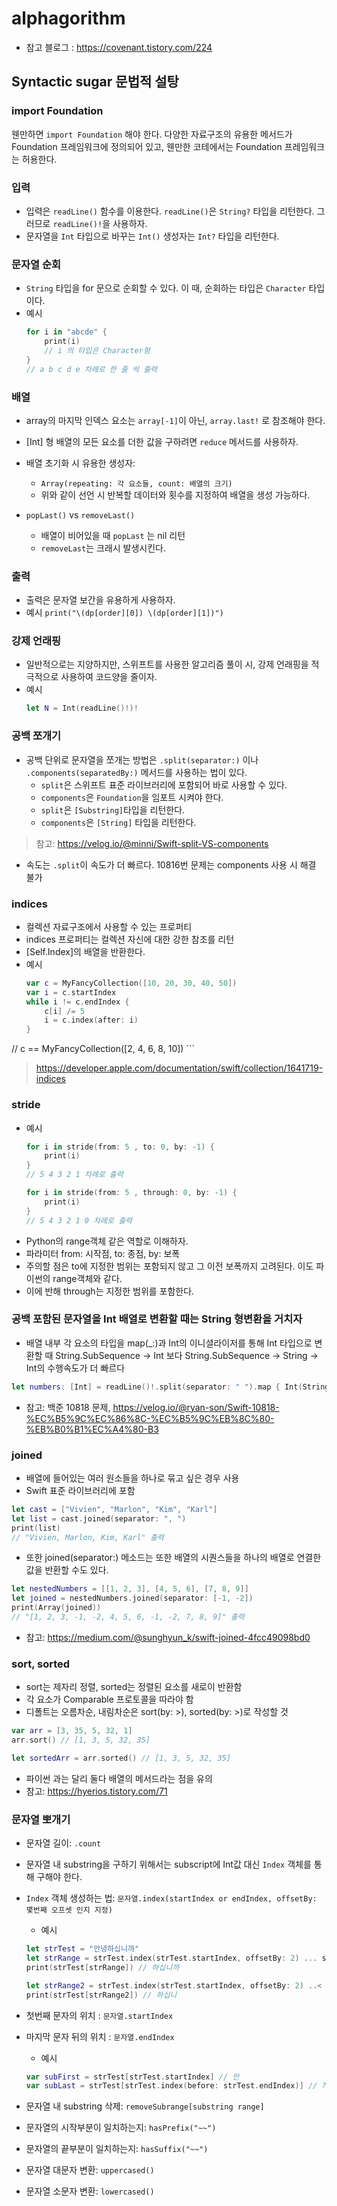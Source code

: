 # alphagorithm
- 참고 블로그 : https://covenant.tistory.com/224

## Syntactic sugar 문법적 설탕

### import Foundation
웬만하면 `import Foundation` 해야 한다. 다양한 자료구조의 유용한 메서드가 Foundation 프레임워크에 정의되어 있고, 웬만한 코테에서는 Foundation 프레임워크는 허용한다.

### 입력
- 입력은 `readLine()` 함수를 이용한다. `readLine()`은 `String?` 타입을 리턴한다. 그러므로 `readLine()!`을 사용하자.
- 문자열을 `Int` 타입으로 바꾸는 `Int()` 생성자는 `Int?` 타입을 리턴한다.

### 문자열 순회
- `String` 타입을 for 문으로 순회할 수 있다. 이 때, 순회하는 타입은 `Character` 타입이다.
- 예시 
    ```swift
    for i in "abcde" {
        print(i)
        // i 의 타입은 Character형
    }
    // a b c d e 차례로 한 줄 씩 출력
    ```

### 배열
- array의 마지막 인덱스 요소는 `array[-1]`이 아닌, `array.last!` 로 참조해야 한다.

- [Int] 형 배열의 모든 요소를 더한 값을 구하려면 `reduce` 메서드를 사용하자.

- 배열 초기화 시 유용한 생성자:
    - `Array(repeating: 각 요소들, count: 배열의 크기)`
    - 위와 같이 선언 시 반복할 데이터와 횟수를 지정하여 배열을 생성 가능하다.

- `popLast()` vs `removeLast()`
    - 배열이 비어있을 때 `popLast` 는 nil 리턴
    - `removeLast`는 크래시 발생시킨다.

### 출력
- 출력은 문자열 보간을 유용하게 사용하자. 
- 예시 `print("\(dp[order][0]) \(dp[order][1])")`

### 강제 언래핑
- 일반적으로는 지양하지만, 스위프트를 사용한 알고리즘 풀이 시, 강제 언래핑을 적극적으로 사용하여 코드양을 줄이자.
- 예시
    ```swift
    let N = Int(readLine()!)!
    ```

### 공백 쪼개기
- 공백 단위로 문자열을 쪼개는 방법은 `.split(separator:)` 이나 `.components(separatedBy:)` 메서드를 사용하는 법이 있다.
    - `split`은 스위프트 표준 라이브러리에 포함되어 바로 사용할 수 있다.
    - `components`은 `Foundation`을 임포트 시켜야 한다.
    - `split`은 `[Substring]`타입을 리턴한다.
    - `components`은 `[String]` 타입을 리턴한다.
> 참고: https://velog.io/@minni/Swift-split-VS-components
- 속도는 `.split`이 속도가 더 빠르다. 10816번 문제는 components 사용 시 해결 불가

### indices
- 컬렉션 자료구조에서 사용할 수 있는 프로퍼티
- indices 프로퍼티는 컬렉션 자신에 대한 강한 참조를 리턴
- [Self.Index]의 배열을 반환한다.
- 예시
    ```swift
    var c = MyFancyCollection([10, 20, 30, 40, 50])
    var i = c.startIndex
    while i != c.endIndex {
        c[i] /= 5
        i = c.index(after: i)
    }
// c == MyFancyCollection([2, 4, 6, 8, 10])
    ```

> https://developer.apple.com/documentation/swift/collection/1641719-indices


### stride

- 예시
    ```swift
    for i in stride(from: 5 , to: 0, by: -1) {
        print(i)
    }
    // 5 4 3 2 1 차례로 출력

    for i in stride(from: 5 , through: 0, by: -1) {
        print(i)
    }
    // 5 4 3 2 1 0 차례로 출력
    ```
- Python의 range객체 같은 역할로 이해하자.
- 파라미터 from: 시작점, to: 종점, by: 보폭
- 주의할 점은 to에 지정한 범위는 포함되지 않고 그 이전 보폭까지 고려된다. 이도 파이썬의 range객체와 같다.
- 이에 반해 through는 지정한 범위를 포함한다.

### 공백 포함된 문자열을 Int 배열로 변환할 때는 String 형변환을 거치자
- 배열 내부 각 요소의 타입을 map(_:)과 Int의 이니셜라이저를 통해 Int 타입으로 변환할 때 String.SubSequence -> Int 보다 String.SubSequence -> String -> Int의 수행속도가 더 빠르다
```swift
let numbers: [Int] = readLine()!.split(separator: " ").map { Int(String($0))! }
```
- 참고: 백준 10818 문제, https://velog.io/@ryan-son/Swift-10818-%EC%B5%9C%EC%86%8C-%EC%B5%9C%EB%8C%80-%EB%B0%B1%EC%A4%80-B3

### joined
- 배열에 들어있는 여러 원소들을 하나로 묶고 싶은 경우 사용
- Swift 표준 라이브러리에 포함
```swift
let cast = ["Vivien", "Marlon", "Kim", "Karl"]
let list = cast.joined(separator: ", ")
print(list)
// "Vivien, Marlon, Kim, Karl" 출력
```

- 또한 joined(separator:) 메소드는 또한 배열의 시퀀스들을 하나의 배열로 연결한 값을 반환할 수도 있다.
```swift
let nestedNumbers = [[1, 2, 3], [4, 5, 6], [7, 8, 9]]
let joined = nestedNumbers.joined(separator: [-1, -2])
print(Array(joined))
// "[1, 2, 3, -1, -2, 4, 5, 6, -1, -2, 7, 8, 9]" 출력
```
- 참고: https://medium.com/@sunghyun_k/swift-joined-4fcc49098bd0

### sort, sorted
- sort는 제자리 정렬, sorted는 정렬된 요소를 새로이 반환함
- 각 요소가 Comparable 프로토콜을 따라야 함
- 디폴트는 오름차순, 내림차순은 sort(by: >), sorted(by: >)로 작성할 것
```swift
var arr = [3, 35, 5, 32, 1]
arr.sort() // [1, 3, 5, 32, 35]

let sortedArr = arr.sorted() // [1, 3, 5, 32, 35]
```
- 파이썬 과는 달리 둘다 배열의 메서드라는 점을 유의
- 참고: https://hyerios.tistory.com/71

### 문자열 뽀개기
- 문자열 길이: `.count`
- 문자열 내 substring을 구하기 위해서는 subscript에 Int값 대신 `Index` 객체를 통해 구해야 한다.
- `Index` 객체 생성하는 법: `문자열.index(startIndex or endIndex, offsetBy: 몇번째 오프셋 인지 지정)`
    - 예시
    ```swift
    let strTest = "안녕하십니까"
    let strRange = strTest.index(strTest.startIndex, offsetBy: 2) ... strTest.index(strTest.endIndex, offsetBy: -2)
    print(strTest[strRange]) // 하십니까

    let strRange2 = strTest.index(strTest.startIndex, offsetBy: 2) ..< strTest.index(strTest.endIndex, offsetBy: -2)
    print(strTest[strRange2]) // 하십니
    ```
- 첫번째 문자의 위치 : `문자열.startIndex`
- 마지막 문자 뒤의 위치 : `문자열.endIndex`
    - 예시
    ```swift
    var subFirst = strTest[strTest.startIndex] // 안
    var subLast = strTest[strTest.index(before: strTest.endIndex)] // ?
    ```
- 문자열 내 substring 삭제: `removeSubrange[substring range]`

- 문자열의 시작부분이 일치하는지: `hasPrefix("~~")`
- 문자열의 끝부분이 일치하는지: `hasSuffix("~~")`

- 문자열 대문자 변환: `uppercased()`
- 문자열 소문자 변환: `lowercased()`